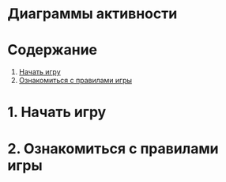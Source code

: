 # Диаграммы активности

# Содержание
1. [Начать игру](#1)  
2. [Ознакомиться с правилами игры](#2)

<a name="1"/>

# 1. Начать игру 


<a name="2"/>

# 2. Ознакомиться с правилами игры

